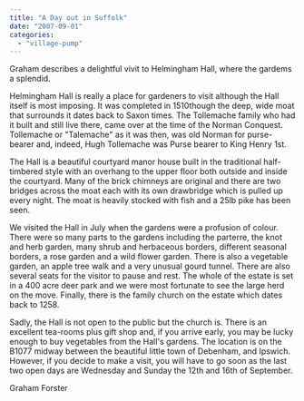 ```yaml
---
title: "A Day out in Suffolk"
date: "2007-09-01"
categories: 
  - "village-pump"
---
```


Graham describes a delightful vivit to Helmingham Hall, where the gardems a splendid.

Helmingham Hall is really a place for gardeners to visit although the Hall itself is most imposing. It was completed in 1510though the deep, wide moat that surrounds it dates back to Saxon times. The Tollemache family who had it built and still live there, came over at the time of the Norman Conquest. Tollemache or "Talemache" as it was then, was old Norman for purse-bearer and, indeed, Hugh Tollemache was Purse bearer to King Henry 1st.

The Hall is a beautiful courtyard manor house built in the traditional half-timbered style with an overhang to the upper floor both outside and inside the courtyard. Many of the brick chimneys are original and there are two bridges across the moat each with its own drawbridge which is pulled up every night. The moat is heavily stocked with fish and a 25lb pike has been seen.

We visited the Hall in July when the gardens were a profusion of colour. There were so many parts to the gardens including the parterre, the knot and herb garden, many shrub and herbaceous borders, different seasonal borders, a rose garden and a wild flower garden. There is also a vegetable garden, an apple tree walk and a very unusual gourd tunnel. There are also several seats for the visitor to pause and rest. The whole of the estate is set in a 400 acre deer park and we were most fortunate to see the large herd on the move. Finally, there is the family church on the estate which dates back to 1258.

Sadly, the Hall is not open to the public but the church is. There is an excellent tea-rooms plus gift shop and, if you arrive early, you may be lucky enough to buy vegetables from the Hall's gardens. The location is on the B1077 midway between the beautiful little town of Debenham, and Ipswich. However, if you decide to make a visit, you will have to go soon as the last two open days are Wednesday and Sunday the 12th and 16th of September.

Graham Forster
